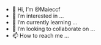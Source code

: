 - 👋 Hi, I’m @Maieccf
- 👀 I’m interested in ...
- 🌱 I’m currently learning ...
- 💞️ I’m looking to collaborate on ...
- 📫 How to reach me ...

<!---
Maieccf/Maieccf is a ✨ special ✨ repository because its `README.md` (this file) appears on your GitHub profile.
You can click the Preview link to take a look at your changes.
--->

